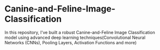 # Canine-and-Feline-Image-Classification
In this repository, I've built a robust Canine-and-Feline Image Classification model using advanced deep learning techniques(Convolutional Neural Networks (CNNs), Pooling Layers, Activation Functions and more)
